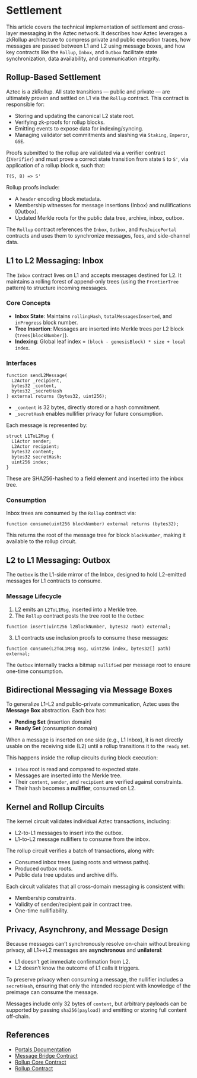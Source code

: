 # Settlement

This article covers the technical implementation of settlement and cross-layer messaging in the Aztec network. It describes how Aztec leverages a zkRollup architecture to compress private and public execution traces, how messages are passed between L1 and L2 using message boxes, and how key contracts like the `Rollup`, `Inbox`, and `Outbox` facilitate state synchronization, data availability, and communication integrity.

## Rollup-Based Settlement

Aztec is a zkRollup. All state transitions — public and private — are ultimately proven and settled on L1 via the `Rollup` contract. This contract is responsible for:

* Storing and updating the canonical L2 state root.
* Verifying zk-proofs for rollup blocks.
* Emitting events to expose data for indexing/syncing.
* Managing validator set commitments and slashing via `Staking`, `Emperor`, `GSE`.

Proofs submitted to the rollup are validated via a verifier contract (`IVerifier`) and must prove a correct state transition from state `S` to `S'`, via application of a rollup block `B`, such that:

```
T(S, B) => S'
```

Rollup proofs include:

* A `header` encoding block metadata.
* Membership witnesses for message insertions (Inbox) and nullifications (Outbox).
* Updated Merkle roots for the public data tree, archive, inbox, outbox.

The `Rollup` contract references the `Inbox`, `Outbox`, and `FeeJuicePortal` contracts and uses them to synchronize messages, fees, and side-channel data.

## L1 to L2 Messaging: Inbox

The `Inbox` contract lives on L1 and accepts messages destined for L2. It maintains a rolling forest of append-only trees (using the `FrontierTree` pattern) to structure incoming messages.

### Core Concepts

* **Inbox State**: Maintains `rollingHash`, `totalMessagesInserted`, and `inProgress` block number.
* **Tree Insertion**: Messages are inserted into Merkle trees per L2 block (`trees[blockNumber]`).
* **Indexing**: Global leaf index = `(block - genesisBlock) * size + local index`.

### Interfaces

```solidity
function sendL2Message(
  L2Actor _recipient,
  bytes32 _content,
  bytes32 _secretHash
) external returns (bytes32, uint256);
```

* `_content` is 32 bytes, directly stored or a hash commitment.
* `_secretHash` enables nullifier privacy for future consumption.

Each message is represented by:

```solidity
struct L1ToL2Msg {
  L1Actor sender;
  L2Actor recipient;
  bytes32 content;
  bytes32 secretHash;
  uint256 index;
}
```

These are SHA256-hashed to a field element and inserted into the inbox tree.

### Consumption

Inbox trees are consumed by the `Rollup` contract via:

```solidity
function consume(uint256 blockNumber) external returns (bytes32);
```

This returns the root of the message tree for block `blockNumber`, making it available to the rollup circuit.

## L2 to L1 Messaging: Outbox

The `Outbox` is the L1-side mirror of the Inbox, designed to hold L2-emitted messages for L1 contracts to consume.

### Message Lifecycle

1. L2 emits an `L2ToL1Msg`, inserted into a Merkle tree.
2. The `Rollup` contract posts the tree root to the `Outbox`:

```solidity
function insert(uint256 l2BlockNumber, bytes32 root) external;
```

3. L1 contracts use inclusion proofs to consume these messages:

```solidity
function consume(L2ToL1Msg msg, uint256 index, bytes32[] path) external;
```

The `Outbox` internally tracks a bitmap `nullified` per message root to ensure one-time consumption.

## Bidirectional Messaging via Message Boxes

To generalize L1–L2 and public–private communication, Aztec uses the **Message Box** abstraction. Each box has:

* **Pending Set** (insertion domain)
* **Ready Set** (consumption domain)

When a message is inserted on one side (e.g., L1 Inbox), it is not directly usable on the receiving side (L2) until a rollup transitions it to the `ready` set.

This happens inside the rollup circuits during block execution:

* `Inbox` root is read and compared to expected state.
* Messages are inserted into the Merkle tree.
* Their `content`, `sender`, and `recipient` are verified against constraints.
* Their hash becomes a **nullifier**, consumed on L2.

## Kernel and Rollup Circuits

The kernel circuit validates individual Aztec transactions, including:

* L2-to-L1 messages to insert into the outbox.
* L1-to-L2 message nullifiers to consume from the inbox.

The rollup circuit verifies a batch of transactions, along with:

* Consumed inbox trees (using roots and witness paths).
* Produced outbox roots.
* Public data tree updates and archive diffs.

Each circuit validates that all cross-domain messaging is consistent with:

* Membership constraints.
* Validity of sender/recipient pair in contract tree.
* One-time nullifiability.

## Privacy, Asynchrony, and Message Design

Because messages can’t synchronously resolve on-chain without breaking privacy, all L1↔L2 messages are **asynchronous** and **unilateral**:

* L1 doesn’t get immediate confirmation from L2.
* L2 doesn’t know the outcome of L1 calls it triggers.

To preserve privacy when consuming a message, the nullifier includes a `secretHash`, ensuring that only the intended recipient with knowledge of the preimage can consume the message.

Messages include only 32 bytes of `content`, but arbitrary payloads can be supported by passing `sha256(payload)` and emitting or storing full content off-chain.

## References
- [Portals Documentation](https://docs.aztec.network/aztec/concepts/communication/portals)
- [Message Bridge Contract](https://github.com/AztecProtocol/aztec-packages/tree/next/l1-contracts/src/core/messagebridge)
- [Rollup Core Contract](https://github.com/AztecProtocol/aztec-packages/blob/next/l1-contracts/src/core/RollupCore.sol)
- [Rollup Contract](https://github.com/AztecProtocol/aztec-packages/blob/next/l1-contracts/src/core/Rollup.sol)